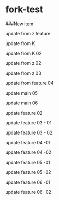 # fork-test


###New item 


update from z feature

update from K

update from K 02

update from z 02

update from z 03

update from feature 04

update main 05

update main 06

update feature 02 

update feature 03 - 01

update feature 03 - 02

update feature 04 -01 

update feature 04 -02

update feature 05 -01

update feature 05 -02

update feature 06 -01

update feature 06 -02